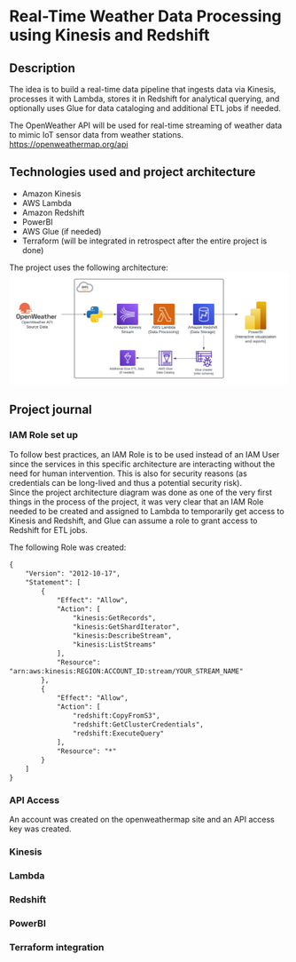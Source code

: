 # Real-Time Weather Data Processing using Kinesis and Redshift

## Description
The idea is to build a real-time data pipeline that ingests data via Kinesis, processes it with Lambda, stores it in Redshift for analytical querying, and optionally uses Glue for data cataloging and additional ETL jobs if needed.

The OpenWeather API will be used for real-time streaming of weather data to mimic IoT sensor data from weather stations.
https://openweathermap.org/api

## Technologies used and project architecture
* Amazon Kinesis
* AWS Lambda
* Amazon Redshift
* PowerBI
* AWS Glue (if needed)
* Terraform (will be integrated in retrospect after the entire project is done)

The project uses the following architecture:
![Project architecture diagram](/project-architecture-diagram.png "Project architecture diagram")

## Project journal

### IAM Role set up
To follow best practices, an IAM Role is to be used instead of an IAM User since the services in this specific architecture are interacting without the need for human intervention. This is also for security reasons (as credentials can be long-lived and thus a potential security risk).  
Since the project architecture diagram was done as one of the very first things in the process of the project, it was very clear that an IAM Role needed to be created and assigned to Lambda to temporarily get access to Kinesis and Redshift, and Glue can assume a role to grant access to Redshift for ETL jobs.

The following Role was created:
```
{
    "Version": "2012-10-17",
    "Statement": [
        {
            "Effect": "Allow",
            "Action": [
                "kinesis:GetRecords",
                "kinesis:GetShardIterator",
                "kinesis:DescribeStream",
                "kinesis:ListStreams"
            ],
            "Resource": "arn:aws:kinesis:REGION:ACCOUNT_ID:stream/YOUR_STREAM_NAME"
        },
        {
            "Effect": "Allow",
            "Action": [
                "redshift:CopyFromS3",
                "redshift:GetClusterCredentials",
                "redshift:ExecuteQuery"
            ],
            "Resource": "*"
        }
    ]
}
```

### API Access
An account was created on the openweathermap site and an API access key was created. 

### Kinesis

### Lambda

### Redshift

### PowerBI

### Terraform integration


